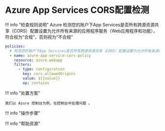 # Azure App Services CORS配置检测

!!! info "检查规则说明"
    Azure  检测您的账户下App Services是否所有跨源资源共享（CORS）配置设置为允许所有来源的应用程序服务（Web应用程序和功能），符合视为“合规”，否则视为“不合规”
    
  ```YAML
  policies:
    # 检测您的账户下App Services是否所有跨源资源共享（CORS）配置设置为允许所有来源的应用程序服务（Web应用程序和功能），符合视为“合规”，否则视为“不合规”
    - name: azure-app-service-cors-policy
      resource: azure.webapp
      filters:
        - type: configuration
          key: cors.allowedOrigins
          value: ${{value}}
          op: contains
  ```

    
!!! info "处置方案"
    
    我们以 Azure 控制台为例，在控制台中处理问题 。



!!! info "操作步骤"





!!! info "帮助资源"
    